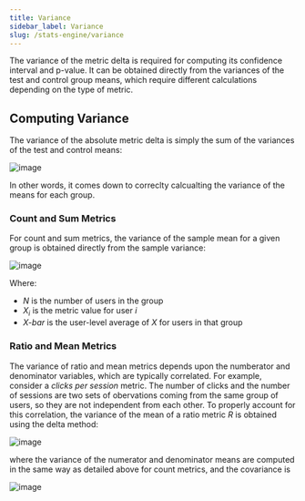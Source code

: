 ```yaml
---
title: Variance 
sidebar_label: Variance
slug: /stats-engine/variance
---
```


The variance of the metric delta is required for computing its confidence interval and p-value.  It can be obtained directly from the variances of the test and control group means, which require different calculations depending on the type of metric.

## Computing Variance 

The variance of the absolute metric delta is simply the sum of the variances of the test and control means:

![image](https://user-images.githubusercontent.com/90343952/167954255-3a6dca90-defd-44f7-86fb-c1bf33fcad82.png)

In other words, it comes down to correclty calcualting the variance of the means for each group. 

### Count and Sum Metrics

For count and sum metrics, the variance of the sample mean for a given group is obtained directly from the sample variance:

![image](https://user-images.githubusercontent.com/90343952/167955743-1927c90a-dca9-4882-b494-a145c0326946.png)

Where:
* *N* is the number of users in the group
* *X<sub>i</sub>* is the metric value for user *i*
* *X-bar* is the user-level average of *X* for users in that group

### Ratio and Mean Metrics

The variance of ratio and mean metrics depends upon the numberator and denominator variables, which are typically correlated.  For example, consider a *clicks per session* metric. The number of clicks and the number of sessions are two sets of obervations coming from the same group of users, so they are not independent from each other.  To properly account for this correlation, the variance of the mean of a ratio metric *R* is obtained using the delta method:

![image](https://user-images.githubusercontent.com/90343952/167956015-cc3f9fca-2c4d-410c-bff1-3f13dd16d105.png)

where the variance of the numerator and denominator means are computed in the same way as detailed above for count metrics, and the covariance is 

![image](https://user-images.githubusercontent.com/90343952/167956127-c17017ef-07b2-4f76-88c4-00539eec50a7.png)



 


